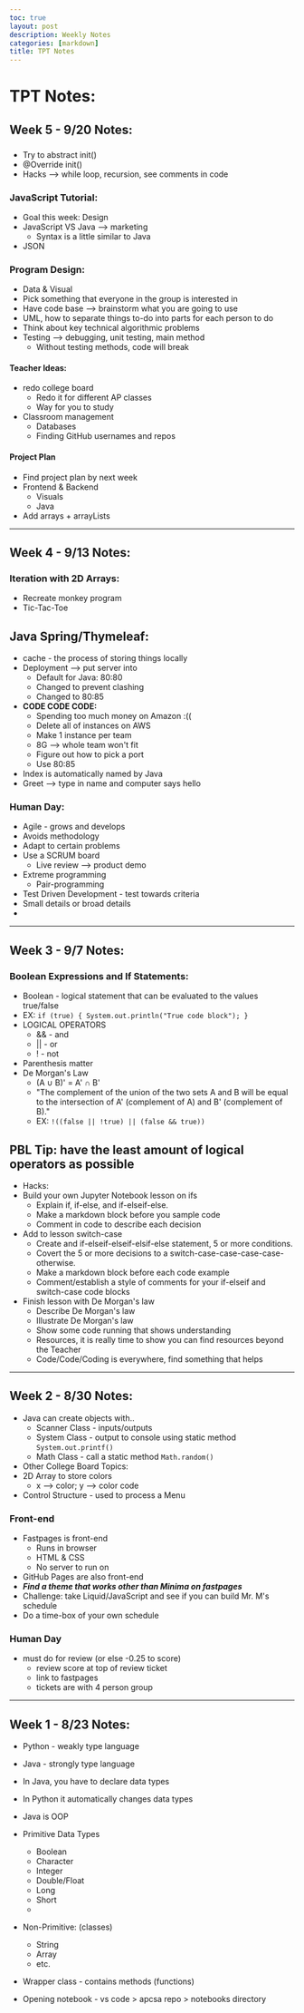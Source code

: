 ```yaml
---
toc: true
layout: post
description: Weekly Notes
categories: [markdown]
title: TPT Notes
---
```


# TPT Notes:

## Week 5 - 9/20 Notes:
### 
* Try to abstract init()
* @Override init()
* Hacks --> while loop, recursion, see comments in code

### JavaScript Tutorial:
* Goal this week: Design
* JavaScript VS Java --> marketing
   * Syntax is a little similar to Java
* JSON

### Program Design:
* Data & Visual
* Pick something that everyone in the group is interested in
* Have code base --> brainstorm what you are going to use
* UML, how to separate things to-do into parts for each person to do
* Think about key technical algorithmic problems
* Testing --> debugging, unit testing, main method
   * Without testing methods, code will break
#### Teacher Ideas:
* redo college board
   * Redo it for different AP classes
   * Way for you to study
* Classroom management
   * Databases
   * Finding GitHub usernames and repos
#### Project Plan
* Find project plan by next week
* Frontend & Backend
   * Visuals
   * Java
* Add arrays + arrayLists

-----
## Week 4 - 9/13 Notes:
### Iteration with 2D Arrays:
* Recreate monkey program
* Tic-Tac-Toe

## Java Spring/Thymeleaf:
* cache - the process of storing things locally
* Deployment --> put server into 
   * Default for Java: 80:80
   * Changed to prevent clashing
   * Changed to 80:85
* **CODE CODE CODE:**
   * Spending too much money on Amazon :((
   * Delete all of instances on AWS
   * Make 1 instance per team
   * 8G --> whole team won't fit
   * Figure out how to pick a port
   * Use 80:85
* Index is automatically named by Java
* Greet --> type in name and computer says hello

### Human Day:
* Agile - grows and develops
* Avoids methodology
* Adapt to certain problems
* Use a SCRUM board
   * Live review --> product demo
* Extreme programming
   * Pair-programming
* Test Driven Development - test towards criteria
* Small details or broad details
* 

-----
## Week 3 - 9/7 Notes:
### Boolean Expressions and If Statements:
* Boolean - logical statement that can be evaluated to the values true/false
* EX: ``` if (true) { System.out.println("True code block"); } ```
* LOGICAL OPERATORS
  * && - and
  * || - or
  * ! - not
* Parenthesis matter
* De Morgan's Law
   * (A ∪ B)' = A' ∩ B'
   * "The complement of the union of the two sets A and B will be equal to the intersection of A' (complement of A) and B' (complement of B)."
   * EX: ```!((false || !true) || (false && true))```

## PBL Tip: have the least amount of logical operators as possible

* Hacks:
* Build your own Jupyter Notebook lesson on ifs
   * Explain if, if-else, and if-elseif-else.
   * Make a markdown block before you sample code
   * Comment in code to describe each decision
* Add to lesson switch-case
   * Create and if-elseif-elseif-elsif-else statement, 5 or more conditions.
   * Covert the 5 or more decisions to a switch-case-case-case-case-otherwise.
   * Make a markdown block before each code example
   * Comment/establish a style of comments for your if-elseif and switch-case code blocks
* Finish lesson with De Morgan's law
   * Describe De Morgan's law
   * Illustrate De Morgan's law
   * Show some code running that shows understanding
   * Resources, it is really time to show you can find resources beyond the Teacher
   * Code/Code/Coding is everywhere, find something that helps


-----
## Week 2 - 8/30 Notes:
* Java can create objects with..
   * Scanner Class - inputs/outputs
   * System Class - output to console using static method ```System.out.printf()```
   * Math Class - call a static method ```Math.random()```
* Other College Board Topics:
* 2D Array to store colors
   * x --> color; y --> color code
* Control Structure - used to process a Menu

### Front-end
* Fastpages is front-end
   * Runs in browser
   * HTML & CSS
   * No server to run on
* GitHub Pages are also front-end
* ***Find a theme that works other than Minima on fastpages***
* Challenge: take Liquid/JavaScript and see if you can build Mr. M's schedule
* Do a time-box of your own schedule

### Human Day
* must do for review (or else -0.25 to score)
   * review score at top of review ticket
   * link to fastpages
   * tickets are with 4 person group

-----
## Week 1 - 8/23 Notes:
* Python - weakly type language
* Java - strongly type language

* In Java, you have to declare data types
* In Python it automatically changes data types
* Java is OOP

* Primitive Data Types
   * Boolean
   * Character
   * Integer
   * Double/Float
   * Long
   * Short
   * 

* Non-Primitive: (classes)
    * String
    * Array
    * etc.

* Wrapper class - contains methods (functions)

* Opening notebook - vs code > apcsa repo > notebooks directory
